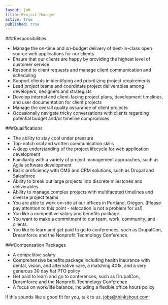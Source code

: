 ```yaml
---
layout: job
title: Project Manager
active: true
published: true
---
```

###Responsibilities
- Manage the on-time and on-budget delivery of best-in-class open source web applications for our clients
- Ensure that our clients are happy by providing the highest level of customer service
- Respond to client requests and manage client communication and scheduling
- Support clients in identifying and prioritizing project requirements
- Lead project teams and coordinate project deliverables among developers, designers and strategists
- Develop internal and client-facing project plans, development timelines, and user documentation for client projects
- Manage the overall quality assurance of client projects
- Occasionally navigate tricky conversations with clients regarding potential budget and/or timeline compromises

###Qualifications
- The ability to stay cool under pressure
- Top-notch oral and written communication skills
- A deep understanding of the project lifecycle for web application development
- Familiarity with a variety of project management approaches, such as Agile software development
- Basic proficiency with CMS and CRM solutions, such as Drupal and Salesforce
- Ability to break out large projects into discrete milestones and deliverables
- Ability to manage complex projects with multifaceted timelines and diverse project teams
- You are able to work on-site at our offices in Portland, Oregon. (Please pay attention to this point - relocation is not a problem for us!)
- You like a competitive salary and benefits package.
- You want to make a commitment to our team, work, community, and clients.
- You like to learn and get paid to go to conferences, such as DrupalCon, Dreamforce and the Nonprofit Technology Conference.

###Compensation Packages
- A competitive salary
- Comprehensive benefits package including health insurance with dental, vision, and alternative care, a matching 401k, and a very generous 30 day flat PTO policy
- Get paid to learn and go to conferences, such as DrupalCon, Dreamforce and the Nonprofit Technology Conference
- A focus on work/life balance, including a flexible office hours policy

If this sounds like a good fit for you, talk to us. <jobs@thinkshout.com>




